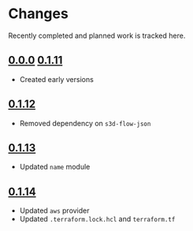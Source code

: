 # Changes
Recently completed and planned work is tracked here.

## [0.0.0](.) [0.1.11](.)
- Created early versions

## [0.1.12](.)
- Removed dependency on `s3d-flow-json`

## [0.1.13](.)
- Updated `name` module

## [0.1.14](.)
- Updated `aws` provider
- Updated `.terraform.lock.hcl` and `terraform.tf`

